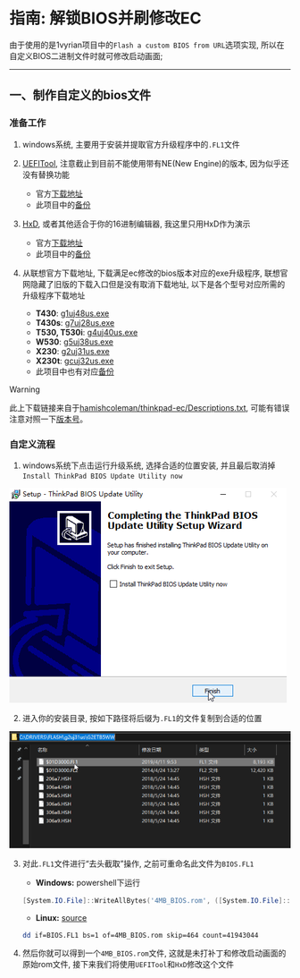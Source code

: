 # 指南: 解锁BIOS并刷修改EC

由于使用的是1vyrian项目中的`Flash a custom BIOS from URL`选项实现, 所以在自定义BIOS二进制文件时就可修改启动画面;

---

## 一、制作自定义的bios文件

### 准备工作

1. windows系统, 主要用于安装并提取官方升级程序中的`.FL1`文件

2. [UEFITool](https://github.com/LongSoft/UEFITool), 注意截止到目前不能使用带有NE(New Engine)的版本, 因为似乎还没有替换功能

   - 官方[下载地址](https://github.com/LongSoft/UEFITool/releases/0.26.0)
   - 此项目中的[备份](../assets/LongSoft-UEFITool/)
   
3. [HxD](https://mh-nexus.de/en/hxd), 或者其他适合于你的16进制编辑器, 我这里只用HxD作为演示
   
   - 官方[下载地址](https://mh-nexus.de/en/downloads.php?product=HxD20)
   - 此项目中的[备份](../assets/mh-nexus-HxD/)
   
4. 从联想官方下载地址, 下载满足ec修改的bios版本对应的exe升级程序, 联想官网隐藏了旧版的下载入口但是没有取消下载地址, 以下是各个型号对应所需的升级程序下载地址
   - **T430**: [g1uj48us.exe](https://download.lenovo.com/pccbbs/mobiles/g1uj48us.exe)
   - **T430s**: [g7uj28us.exe](https://download.lenovo.com/pccbbs/mobiles/g7uj28us.exe)
   - **T530, T530i**: [g4uj40us.exe](https://download.lenovo.com/pccbbs/mobiles/g4uj40us.exe)
   - **W530**: [g5uj38us.exe](https://download.lenovo.com/pccbbs/mobiles/g5uj38us.exe)
   - **X230**: [g2uj31us.exe](https://download.lenovo.com/pccbbs/mobiles/g2uj31us.exe)
   - **X230t**: [gcuj32us.exe](https://download.lenovo.com/pccbbs/mobiles/gcuj32us.exe)
   - 此项目中也有对应[备份](../assets/Lenovo-upgrader)
   
> [!Warning]
>
> 此上下载链接来自于[hamishcoleman/thinkpad-ec/Descriptions.txt](https://github.com/hamishcoleman/thinkpad-ec/blob/master/Descriptions.txt), 可能有错误注意对照一下[版本号](../README.md)。

### 自定义流程

1. windows系统下点击运行升级系统, 选择合适的位置安装, 并且最后取消掉`Install ThinkPad BIOS Update Utility now`

![install_upgrader](../assets/pictures/patch_BIOS_and_EC/upgrader_install.png)

2. 进入你的安装目录, 按如下路径将后缀为`.FL1`的文件复制到合适的位置

![FL1_file](../assets/pictures/patch_BIOS_and_EC/FL1_file.png)

3. 对此`.FL1`文件进行“去头截取”操作, 之前可重命名此文件为`BIOS.FL1`

   - **Windows:** powershell下运行

	```powershell
	[System.IO.File]::WriteAllBytes('4MB_BIOS.rom', ([System.IO.File]::ReadAllBytes('BIOS.FL1'))[464..(464+4194304-1)])
	```

   - **Linux:** [source](https://medium.com/@n4ru/1vyrain-an-xx30-thinkpad-jailbreak-fd4bb0bdb654)
   
   ```bash
   dd if=BIOS.FL1 bs=1 of=4MB_BIOS.rom skip=464 count=41943044
   ```

4. 然后你就可以得到一个`4MB_BIOS.rom`文件, 这就是未打补丁和修改启动画面的原始rom文件, 接下来我们将使用`UEFITool`和`HxD`修改这个文件

